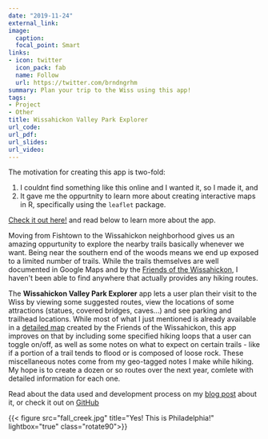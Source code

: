 ```yaml
---
date: "2019-11-24"
external_link:
image:
  caption:
  focal_point: Smart
links:
- icon: twitter
  icon_pack: fab
  name: Follow
  url: https://twitter.com/brndngrhm
summary: Plan your trip to the Wiss using this app!
tags:
- Project
- Other
title: Wissahickon Valley Park Explorer
url_code:
url_pdf:
url_slides:
url_video:
---
```


The motivation for creating this app is two-fold:    
  1. I couldnt find something like this online and I wanted it, so I made it, and    
  2. It gave me the oppurtnity to learn more about creating interactive maps in R, specifically using the `leaflet` package.  
  
[Check it out here!](https://brndngrhm.shinyapps.io/Wissahickon_Valley_Park_Explorer/) and read below to learn more about the app.
  
Moving from Fishtown to the Wissahickon neighborhood gives us an amazing oppurtunity to explore the nearby trails basically whenever we want. Being near the southern end of the woods  means we end up exposed to a limited number of trails. While the trails themselves are well documented in Google Maps and by the
[Friends of the Wissahickon](https://www.fow.org/visit-the-park/), I haven't been able to find anywhere that actually provides any hiking routes.

The **Wissahickon Valley Park Explorer** app lets a user plan their visit to the Wiss by viewing some suggested routes, view the locations of some attractions (statues, covered bridges, caves...) and see parking and trailhead locations. While most of what I just mentioned is already available in a [detailed map](https://www.google.com/maps/d/u/1/edit?mid=13bLD32SSIsOkay-FgK5NqHWOmrBIPUXS&ll=40.03639125389725%2C-75.21352925836845&z=14) created by the Friends of the Wissahickon, this app improves on that by including some specified hiking loops  that a user can toggle on/off, as well as some notes on what to expect on certain trails - like if a portion of a trail tends to flood or is composed of loose rock. These miscellaneous notes come from my geo-tagged notes I make while hiking. My hope is to create a dozen or so routes over the next year, comlete with detailed information for each one.

Read about the data used and development process on my [blog post](www.example.com) about it, or check it out on [GitHub](https://github.com/brndngrhm/wissahickon_valley_explorer)

{{< figure src="fall_creek.jpg" title="Yes! This is Philadelphia!" lightbox="true" class="rotate90">}} 